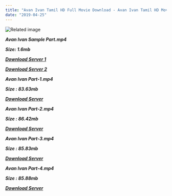 ```yaml
---
title: "Avan Ivan Tamil HD Full Movie Download - Avan Ivan Tamil HD Movie Download"
date: "2019-04-25"
---
```


![Related image](https://www.filmibeat.com/fanimg/11794_20110120_27922900_OgAAAFuVC_hz1P-yaSSWTnLGjUV6F0vQGF7UtuTyGywxznqb7xjEbZF_iHKAOZvjGBS6zfGevLxVQ-Op9S7f3VURJgcAm1T1UNt3evyokQGYI-EgsS1TuK3mhu-v.jpg)

**_Avan Ivan Sample Part.mp4_**

**_Size: 1.6mb_**

**_[Download Server 1](http://s15.uptofiles.net//files/Tamil{2c088f659142c0283fde3b45bf50b63be20aae7f704a2f0bf67686df6392cb2e}20Movies{2c088f659142c0283fde3b45bf50b63be20aae7f704a2f0bf67686df6392cb2e}20Collection/Vishal{2c088f659142c0283fde3b45bf50b63be20aae7f704a2f0bf67686df6392cb2e}20Movies{2c088f659142c0283fde3b45bf50b63be20aae7f704a2f0bf67686df6392cb2e}20Collection/Avan{2c088f659142c0283fde3b45bf50b63be20aae7f704a2f0bf67686df6392cb2e}20Ivan/Mp4{2c088f659142c0283fde3b45bf50b63be20aae7f704a2f0bf67686df6392cb2e}20HD/Avan{2c088f659142c0283fde3b45bf50b63be20aae7f704a2f0bf67686df6392cb2e}20Ivan{2c088f659142c0283fde3b45bf50b63be20aae7f704a2f0bf67686df6392cb2e}20Sample.mp4)_**

**_[Download Server 2](http://s15.uptofiles.net//files/Tamil{2c088f659142c0283fde3b45bf50b63be20aae7f704a2f0bf67686df6392cb2e}20Movies{2c088f659142c0283fde3b45bf50b63be20aae7f704a2f0bf67686df6392cb2e}20Collection/Vishal{2c088f659142c0283fde3b45bf50b63be20aae7f704a2f0bf67686df6392cb2e}20Movies{2c088f659142c0283fde3b45bf50b63be20aae7f704a2f0bf67686df6392cb2e}20Collection/Avan{2c088f659142c0283fde3b45bf50b63be20aae7f704a2f0bf67686df6392cb2e}20Ivan/Mp4{2c088f659142c0283fde3b45bf50b63be20aae7f704a2f0bf67686df6392cb2e}20HD/Avan{2c088f659142c0283fde3b45bf50b63be20aae7f704a2f0bf67686df6392cb2e}20Ivan{2c088f659142c0283fde3b45bf50b63be20aae7f704a2f0bf67686df6392cb2e}20Sample.mp4)_**

**_Avan Ivan Part-1.mp4_**

**_Size : 83.63mb_**

**_[Download Server](http://s15.uptofiles.net//files/Tamil{2c088f659142c0283fde3b45bf50b63be20aae7f704a2f0bf67686df6392cb2e}20Movies{2c088f659142c0283fde3b45bf50b63be20aae7f704a2f0bf67686df6392cb2e}20Collection/Vishal{2c088f659142c0283fde3b45bf50b63be20aae7f704a2f0bf67686df6392cb2e}20Movies{2c088f659142c0283fde3b45bf50b63be20aae7f704a2f0bf67686df6392cb2e}20Collection/Avan{2c088f659142c0283fde3b45bf50b63be20aae7f704a2f0bf67686df6392cb2e}20Ivan/Mp4{2c088f659142c0283fde3b45bf50b63be20aae7f704a2f0bf67686df6392cb2e}20HD/Avan{2c088f659142c0283fde3b45bf50b63be20aae7f704a2f0bf67686df6392cb2e}20Ivan{2c088f659142c0283fde3b45bf50b63be20aae7f704a2f0bf67686df6392cb2e}20Part-1.mp4)_** 

**_Avan Ivan Part-2.mp4_**

**_Size : 86.42mb_**

**_[Download Server](http://s15.uptofiles.net//files/Tamil{2c088f659142c0283fde3b45bf50b63be20aae7f704a2f0bf67686df6392cb2e}20Movies{2c088f659142c0283fde3b45bf50b63be20aae7f704a2f0bf67686df6392cb2e}20Collection/Vishal{2c088f659142c0283fde3b45bf50b63be20aae7f704a2f0bf67686df6392cb2e}20Movies{2c088f659142c0283fde3b45bf50b63be20aae7f704a2f0bf67686df6392cb2e}20Collection/Avan{2c088f659142c0283fde3b45bf50b63be20aae7f704a2f0bf67686df6392cb2e}20Ivan/Mp4{2c088f659142c0283fde3b45bf50b63be20aae7f704a2f0bf67686df6392cb2e}20HD/Avan{2c088f659142c0283fde3b45bf50b63be20aae7f704a2f0bf67686df6392cb2e}20Ivan{2c088f659142c0283fde3b45bf50b63be20aae7f704a2f0bf67686df6392cb2e}20Part-2.mp4)_** 

**_Avan Ivan Part-3.mp4_**

**_Size : 85.83mb_**

**_[Download Server](http://s15.uptofiles.net//files/Tamil{2c088f659142c0283fde3b45bf50b63be20aae7f704a2f0bf67686df6392cb2e}20Movies{2c088f659142c0283fde3b45bf50b63be20aae7f704a2f0bf67686df6392cb2e}20Collection/Vishal{2c088f659142c0283fde3b45bf50b63be20aae7f704a2f0bf67686df6392cb2e}20Movies{2c088f659142c0283fde3b45bf50b63be20aae7f704a2f0bf67686df6392cb2e}20Collection/Avan{2c088f659142c0283fde3b45bf50b63be20aae7f704a2f0bf67686df6392cb2e}20Ivan/Mp4{2c088f659142c0283fde3b45bf50b63be20aae7f704a2f0bf67686df6392cb2e}20HD/Avan{2c088f659142c0283fde3b45bf50b63be20aae7f704a2f0bf67686df6392cb2e}20Ivan{2c088f659142c0283fde3b45bf50b63be20aae7f704a2f0bf67686df6392cb2e}20Part-3.mp4)_** 

**_Avan Ivan Part-4.mp4_**

**_Size : 85.88mb_**

**_[Download Server](http://s15.uptofiles.net//files/Tamil{2c088f659142c0283fde3b45bf50b63be20aae7f704a2f0bf67686df6392cb2e}20Movies{2c088f659142c0283fde3b45bf50b63be20aae7f704a2f0bf67686df6392cb2e}20Collection/Vishal{2c088f659142c0283fde3b45bf50b63be20aae7f704a2f0bf67686df6392cb2e}20Movies{2c088f659142c0283fde3b45bf50b63be20aae7f704a2f0bf67686df6392cb2e}20Collection/Avan{2c088f659142c0283fde3b45bf50b63be20aae7f704a2f0bf67686df6392cb2e}20Ivan/Mp4{2c088f659142c0283fde3b45bf50b63be20aae7f704a2f0bf67686df6392cb2e}20HD/Avan{2c088f659142c0283fde3b45bf50b63be20aae7f704a2f0bf67686df6392cb2e}20Ivan{2c088f659142c0283fde3b45bf50b63be20aae7f704a2f0bf67686df6392cb2e}20Part-4.mp4)_**
